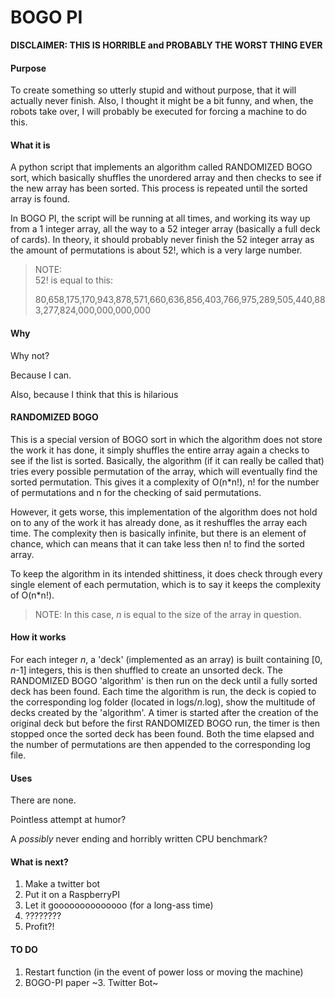 # BOGO PI

**DISCLAIMER: THIS IS HORRIBLE and PROBABLY THE WORST THING EVER**

#### Purpose
To create something so utterly stupid and without purpose, that it will actually never finish. Also, I thought it might be a bit funny, and when, the robots take over, I will probably be executed for forcing a machine to do this.

#### What it is
A python script that implements an algorithm called RANDOMIZED BOGO sort, which basically shuffles the unordered array and then checks to see if the new array has been sorted. This process is repeated until the sorted array is found.

In BOGO PI, the script will be running at all times, and working its way up from a 1 integer array, all the way to a 52 integer array (basically a full deck of cards). In theory, it should probably never finish the 52 integer array as the amount of permutations is about 52!, which is a very large number.

> NOTE:  <br />
> 52! is equal to this:
>
> 80,658,175,170,943,878,571,660,636,856,403,766,975,289,505,440,883,277,824,000,000,000,000

#### Why
Why not?

Because I can.

Also, because I think that this is hilarious

#### RANDOMIZED BOGO
This is a special version of BOGO sort in which the algorithm does not store the work it has done, it simply shuffles the entire array again a checks to see if the list is sorted. Basically, the algorithm (if it can really be called that) tries every possible permutation of the array, which will eventually find the sorted permutation. This gives it a complexity of O(n*n!), n! for the number of permutations and n for the checking of said permutations.

However, it gets worse, this implementation of the algorithm does not hold on to any of the work it has already done, as it reshuffles the array each time. The complexity then is basically infinite, but there is an element of chance, which can means that it can take less then n! to find the sorted array.

To keep the algorithm in its intended shittiness, it does check through every single element of each permutation, which is to say it keeps the complexity of O(n*n!).

> NOTE: In this case, *n* is equal to the size of the array in question.  


#### How it works
For each integer *n*, a 'deck' (implemented as an array) is built containing [0, *n*-1] integers, this is then shuffled to create an unsorted deck. The RANDOMIZED BOGO 'algorithm' is then run on the deck until a fully sorted deck has been found. Each time the algorithm is run, the deck is copied to the corresponding log folder (located in logs/*n*.log), show the multitude of decks created by the 'algorithm'. A timer is started after the creation of the original deck but before the first RANDOMIZED BOGO run, the timer is then stopped once the sorted deck has been found. Both the time elapsed and the number of permutations are then appended to the corresponding log file.

#### Uses
There are none.

Pointless attempt at humor?

A *possibly* never ending and horribly written CPU benchmark?

#### What is next?
1. Make a twitter bot
2. Put it on a RaspberryPI
3. Let it goooooooooooooo (for a long-ass time)
4. ????????
5. Profit?!

#### TO DO
1. Restart function (in the event of power loss or moving the machine)
2. BOGO-PI paper
~3. Twitter Bot~
